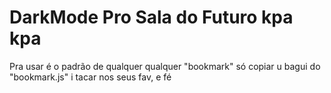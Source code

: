 # DarkMode Pro Sala do Futuro kpa kpa

Pra usar é o padrão de qualquer qualquer "bookmark" só copiar u bagui do "bookmark.js" i tacar nos seus fav, e fé 
